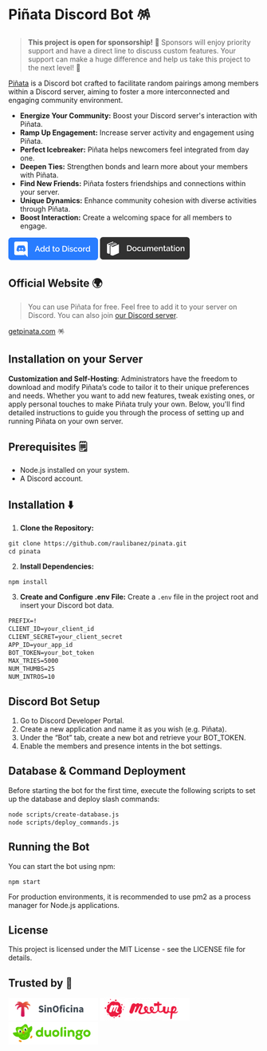# Piñata Discord Bot 🪅

> **This project is open for sponsorship!** 🚀 Sponsors will enjoy priority support and have a direct line to discuss custom features. Your support can make a huge difference and help us take this project to the next level! 🌟

[Piñata](http://getpinata.com) is a Discord bot crafted to facilitate random pairings among members within a Discord server, aiming to foster a more interconnected and engaging community environment.

- **Energize Your Community:** Boost your Discord server's interaction with Piñata.
- **Ramp Up Engagement:** Increase server activity and engagement using Piñata.
- **Perfect Icebreaker:** Piñata helps newcomers feel integrated from day one.
- **Deepen Ties:** Strengthen bonds and learn more about your members with Piñata.
- **Find New Friends:** Piñata fosters friendships and connections within your server.
- **Unique Dynamics:** Enhance community cohesion with diverse activities through Piñata.
- **Boost Interaction:** Create a welcoming space for all members to engage.

[![Add to Discord](/images/addtodiscord.png)](https://discord.com/api/oauth2/authorize?client_id=1024371079621398568&permissions=2048&scope=bot)
[![Documentation](/images/documentation.png)](https://pinatabot.notion.site/Documentation-2836444843434da8bdd89e3311c7c171)

## Official Website 🌍

> You can use Piñata for free. Feel free to add it to your server on Discord. You can also join [our Discord server](https://discord.gg/XMdrNExKRJ).

[getpinata.com](http://getpinata.com) 🪅

## Installation on your Server

**Customization and Self-Hosting**: Administrators have the freedom to download and modify Piñata’s code to tailor it to their unique preferences and needs. Whether you want to add new features, tweak existing ones, or apply personal touches to make Piñata truly your own. Below, you'll find detailed instructions to guide you through the process of setting up and running Piñata on your own server.

## Prerequisites 🗒️
- Node.js installed on your system.
- A Discord account.

## Installation ⬇️

1. **Clone the Repository:**

```
git clone https://github.com/raulibanez/pinata.git
cd pinata
```

2. **Install Dependencies:**

```
npm install
```


3. **Create and Configure .env File:**
Create a `.env` file in the project root and insert your Discord bot data.
```
PREFIX=!
CLIENT_ID=your_client_id
CLIENT_SECRET=your_client_secret
APP_ID=your_app_id
BOT_TOKEN=your_bot_token
MAX_TRIES=5000
NUM_THUMBS=25
NUM_INTROS=10
```

## Discord Bot Setup

1. Go to Discord Developer Portal.
2. Create a new application and name it as you wish (e.g. Piñata).
3. Under the “Bot” tab, create a new bot and retrieve your BOT_TOKEN.
4. Enable the members and presence intents in the bot settings.

## Database & Command Deployment

Before starting the bot for the first time, execute the following scripts to set up the database and deploy slash commands:

```
node scripts/create-database.js
node scripts/deploy_commands.js
```

## Running the Bot

You can start the bot using npm:

```
npm start
```

For production environments, it is recommended to use pm2 as a process manager for Node.js applications.

## License

This project is licensed under the MIT License - see the LICENSE file for details.

## Trusted by 🙌

[![Sin Oficina | Coworking Online](/images/sinoficina.png)](https://sinoficina.com/) [![Meetup](/images/meetup.png)](https://www.meetup.com/) [![Duolingo](/images/duolingo.png)](https://www.duolingo.com/)